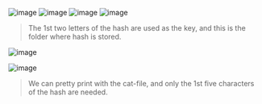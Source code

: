 ![image](https://github.com/user-attachments/assets/0921076a-76b1-4154-a5a2-64f4f25c479a)
![image](https://github.com/user-attachments/assets/ce296839-7487-4e7b-a9d6-18e74699874e)
![image](https://github.com/user-attachments/assets/64cf17a3-a5be-43c0-8533-4648f12e9592)
![image](https://github.com/user-attachments/assets/d832be97-afe9-4f78-9014-5e5273b83925)
>The 1st two letters of the hash are used as the key, and this is the folder where hash is stored.

![image](https://github.com/user-attachments/assets/8869d82a-736d-4f47-923e-8f2581ab9496)

![image](https://github.com/user-attachments/assets/29c2e4bc-6dc1-4924-a227-2f1cb71d9ffc)
>We can pretty print with the cat-file, and only the 1st five characters of the hash are needed.
